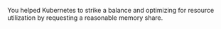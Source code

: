 You helped Kubernetes to strike a balance and optimizing for resource utilization by requesting a reasonable memory share.
